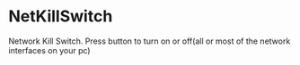 # NetKillSwitch
Network Kill Switch. Press button to turn on or off(all or most of the network interfaces on your pc)
